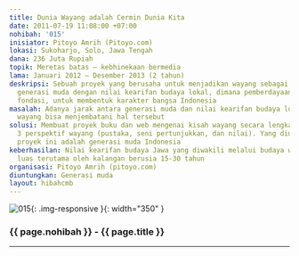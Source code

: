 ```yaml
---
title: Dunia Wayang adalah Cermin Dunia Kita
date: 2011-07-19 11:08:00 +07:00
nohibah: '015'
inisiator: Pitoyo Amrih (Pitoyo.com)
lokasi: Sukoharjo, Solo, Jawa Tengah
dana: 236 Juta Rupiah
topik: Meretas batas – kebhinekaan bermedia
lama: Januari 2012 – Desember 2013 (2 tahun)
deskripsi: Sebuah proyek yang berusaha untuk menjadikan wayang sebagai jembatan antara
  generasi muda dengan nilai kearifan budaya lokal, dimana pemberdayaan diri adalah
  fondasi, untuk membentuk karakter bangsa Indonesia
masalah: Adanya jarak antara generasi muda dan nilai kearifan budaya lokal dimana
  wayang bisa menjembatani hal tersebut
solusi: Membuat proyek buku dan web mengenai kisah wayang secara lengkap berdasarakan
  3 perspektif wayang (pustaka, seni pertunjukkan, dan nilai). Yang diuntungkan melalui
  proyek ini adalah generasi muda Indonesia
keberhasilan: Nilai kearifan budaya Jawa yang diwakili melalui budaya wayang dikenal
  luas terutama oleh kalangan berusia 15-30 tahun
organisasi: Pitoyo Amrih (pitoyo.com)
diuntungkan: Generasi muda
layout: hibahcmb
---
```


![015](/static/img/hibahcmb/015.png){: .img-responsive }{: width="350" }

### {{ page.nohibah }} - {{ page.title }}

---
